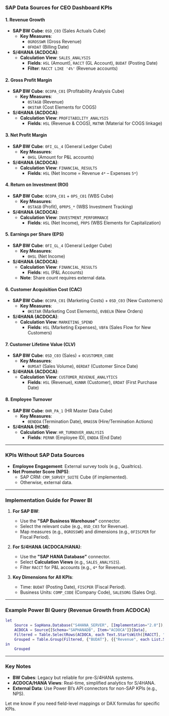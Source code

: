 ### **SAP Data Sources for CEO Dashboard KPIs**  

#### **1. Revenue Growth**  
- **SAP BW Cube**: `0SD_C03` (Sales Actuals Cube)  
  - **Key Measures**:  
    - `0GROSSWR` (Gross Revenue)  
    - `0FKDAT` (Billing Date)  
- **S/4HANA (ACDOCA)**:  
  - **Calculation View**: `SALES_ANALYSIS`  
    - **Fields**: `HSL` (Amount), `RACCT` (GL Account), `BUDAT` (Posting Date)  
    - **Filter**: `RACCT LIKE '4%'` (Revenue accounts)  

#### **2. Gross Profit Margin**  
- **SAP BW Cube**: `0COPA_C01` (Profitability Analysis Cube)  
  - **Key Measures**:  
    - `0STAGB` (Revenue)  
    - `0KSTAR` (Cost Elements for COGS)  
- **S/4HANA (ACDOCA)**:  
  - **Calculation View**: `PROFITABILITY_ANALYSIS`  
    - **Fields**: `HSL` (Revenue & COGS), `MATNR` (Material for COGS linkage)  

#### **3. Net Profit Margin**  
- **SAP BW Cube**: `0FI_GL_4` (General Ledger Cube)  
  - **Key Measures**:  
    - `0HSL` (Amount for P&L accounts)  
- **S/4HANA (ACDOCA)**:  
  - **Calculation View**: `FINANCIAL_RESULTS`  
    - **Fields**: `HSL` (Net Income = Revenue `4*` – Expenses `5*`)  

#### **4. Return on Investment (ROI)**  
- **SAP BW Cube**: `0COPA_C01` + `0PS_C01` (WBS Cube)  
  - **Key Measures**:  
    - `0STAGB` (Profit), `0PRPS_*` (WBS Investment Tracking)  
- **S/4HANA (ACDOCA)**:  
  - **Calculation View**: `INVESTMENT_PERFORMANCE`  
    - **Fields**: `HSL` (Net Income), `PRPS` (WBS Elements for Capitalization)  

#### **5. Earnings per Share (EPS)**  
- **SAP BW Cube**: `0FI_GL_4` (General Ledger Cube)  
  - **Key Measures**:  
    - `0HSL` (Net Income)  
- **S/4HANA (ACDOCA)**:  
  - **Calculation View**: `FINANCIAL_RESULTS`  
    - **Fields**: `HSL` (P&L Accounts)  
  - **Note**: Share count requires external data.  

#### **6. Customer Acquisition Cost (CAC)**  
- **SAP BW Cube**: `0COPA_C01` (Marketing Costs) + `0SD_C03` (New Customers)  
  - **Key Measures**:  
    - `0KSTAR` (Marketing Cost Elements), `0VBELN` (New Orders)  
- **S/4HANA (ACDOCA)**:  
  - **Calculation View**: `MARKETING_SPEND`  
    - **Fields**: `HSL` (Marketing Expenses), `VBFA` (Sales Flow for New Customers)  

#### **7. Customer Lifetime Value (CLV)**  
- **SAP BW Cube**: `0SD_C03` (Sales) + `0CUSTOMER_CUBE`  
  - **Key Measures**:  
    - `0UMSAT` (Sales Volume), `0ERDAT` (Customer Since Date)  
- **S/4HANA (ACDOCA)**:  
  - **Calculation View**: `CUSTOMER_REVENUE_ANALYTICS`  
    - **Fields**: `HSL` (Revenue), `KUNNR` (Customer), `ERDAT` (First Purchase Date)  

#### **8. Employee Turnover**  
- **SAP BW Cube**: `0HR_PA_1` (HR Master Data Cube)  
  - **Key Measures**:  
    - `0ENDDA` (Termination Date), `0MASSN` (Hire/Termination Actions)  
- **S/4HANA (HCM)**:  
  - **Calculation View**: `HR_TURNOVER_ANALYSIS`  
    - **Fields**: `PERNR` (Employee ID), `ENDDA` (End Date)  

---

### **KPIs Without SAP Data Sources**  
- **Employee Engagement**: External survey tools (e.g., Qualtrics).  
- **Net Promoter Score (NPS)**:  
  - SAP CRM: `CRM_SURVEY_SUITE` Cube (if implemented).  
  - Otherwise, external data.  

---

### **Implementation Guide for Power BI**  
1. **For SAP BW**:  
   - Use the **"SAP Business Warehouse"** connector.  
   - Select the relevant cube (e.g., `0SD_C03` for Revenue).  
   - Map measures (e.g., `0GROSSWR`) and dimensions (e.g., `0FISCPER` for Fiscal Period).  

2. **For S/4HANA (ACDOCA/HANA)**:  
   - Use the **"SAP HANA Database"** connector.  
   - Select **Calculation Views** (e.g., `SALES_ANALYSIS`).  
   - Filter `RACCT` for P&L accounts (e.g., `4*` for Revenue).  

3. **Key Dimensions for All KPIs**:  
   - Time: `BUDAT` (Posting Date), `FISCPER` (Fiscal Period).  
   - Business Units: `COMP_CODE` (Company Code), `SALESORG` (Sales Org).  

---

### **Example Power BI Query (Revenue Growth from ACDOCA)**  
```m
let
    Source = SapHana.Database("S4HANA_SERVER", [Implementation="2.0"]),
    ACDOCA = Source{[Schema="SAPHANADB", Item="ACDOCA"]}[Data],
    Filtered = Table.SelectRows(ACDOCA, each Text.StartsWith([RACCT], "4")),
    Grouped = Table.Group(Filtered, {"BUDAT"}, {{"Revenue", each List.Sum([HSL]), type number}})
in
    Grouped
```

---

### **Key Notes**  
- **BW Cubes**: Legacy but reliable for pre-S/4HANA systems.  
- **ACDOCA/HANA Views**: Real-time, simplified analytics for S/4HANA.  
- **External Data**: Use Power BI’s API connectors for non-SAP KPIs (e.g., NPS).  

Let me know if you need field-level mappings or DAX formulas for specific KPIs.
